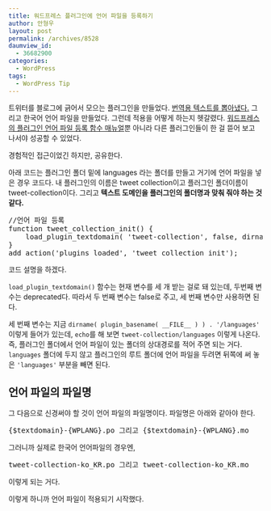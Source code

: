 ```yaml
---
title: 워드프레스 플러그인에 언어 파일을 등록하기
author: 안형우
layout: post
permalink: /archives/8528
daumview_id:
  - 36682900
categories:
  - WordPress
tags:
  - WordPress Tip
---
```

트위터를 블로그에 긁어서 모으는 플러그인을 만들었다. [번역용 텍스트를 뽑아냈다.][1] 그리고 한국어 언어 파일을 만들었다. 그런데 적용을 어떻게 하는지 헷갈렸다. [워드프레스의 플러그인 언어 파일 등록 함수 매뉴얼][2]뿐 아니라 다른 플러그인들이 한 걸 뜯어 보고 나서야 성공할 수 있었다.

경험적인 접근이었긴 하지만, 공유한다.

아래 코드는 플러그인 폴더 밑에 languages 라는 폴더를 만들고 거기에 언어 파일을 넣은 경우 코드다. 내 플러그인의 이름은 tweet collection이고 플러그인 폴더이름이 tweet-collection이다. 그리고 **텍스트 도메인을 플러그인의 폴더명과 맞춰 줘야 하는 것 같다.**

<pre class="brush: php; gutter: true">//언어 파일 등록
function tweet_collection_init() {
	load_plugin_textdomain( &#039;tweet-collection&#039;, false, dirname( plugin_basename( __FILE__ ) ) . &#039;/languages&#039; );
}
add_action(&#039;plugins_loaded&#039;, &#039;tweet_collection_init&#039;);</pre>

코드 설명을 하겠다.

`load_plugin_textdomain()` 함수는 현재 변수를 세 개 받는 걸로 돼 있는데, 두번째 변수는 deprecated다. 따라서 두 번째 변수는 false로 주고, 세 번째 변수만 사용하면 된다.

세 번째 변수는 지금 `dirname( plugin_basename( __FILE__ ) ) . '/languages'` 이렇게 들어가 있는데, `echo`를 해 보면 `tweet-collection/languages` 이렇게 나온다. 즉, 플러그인 폴더에서 언어 파일이 있는 폴더의 상대경로를 적어 주면 되는 거다. `languages` 폴더에 두지 않고 플러그인의 루트 폴더에 언어 파일을 두려면 뒤쪽에 써 놓은 `'languages'` 부분을 빼면 된다.

## 언어 파일의 파일명

그 다음으로 신경써야 할 것이 언어 파일의 파일명이다. 파일명은 아래와 같아야 한다.

<pre>{$textdomain}-{WPLANG}.po 그리고 {$textdomain}-{WPLANG}.mo</pre>

그러니까 실제로 한국어 언어파일의 경우엔,

<pre>tweet-collection-ko_KR.po 그리고 tweet-collection-ko_KR.mo</pre>

이렇게 되는 거다.

이렇게 하니까 언어 파일이 적용되기 시작했다.

 [1]: https://mytory.net/archives/4912 "[워드프레스] 테마에서 Poedit로 번역할 문장 뽑아오는 방법"
 [2]: http://codex.wordpress.org/Function_Reference/load_plugin_textdomain